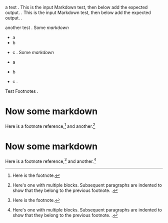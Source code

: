 a test
.
This is the input Markdown test,
then below add the expected output.
.
This is the input Markdown test,
then below add the expected output.
.

another test
.
Some *markdown*

* a
* b
- c
.
Some *markdown*

- a
- b

* c
.

Test Footnotes
.
# Now some markdown
Here is a footnote reference,[^1] and another.[^longnote]
[^1]: Here is the footnote.
[^longnote]: Here's one with multiple blocks.
    Subsequent paragraphs are indented to show that they
belong to the previous footnote.
.
# Now some markdown

Here is a footnote reference,[^1] and another.[^longnote]

[^1]: Here is the footnote.

[^longnote]: Here's one with multiple blocks.
Subsequent paragraphs are indented to show that they
belong to the previous footnote.
.